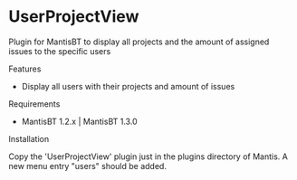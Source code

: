 # UserProjectView

Plugin for MantisBT to display all projects and the amount of assigned issues to the specific users

Features

+ Display all users with their projects and amount of issues

Requirements

+ MantisBT 1.2.x | MantisBT 1.3.0

Installation

Copy the 'UserProjectView' plugin just in the plugins directory of Mantis. A new menu entry "users" should be added.
